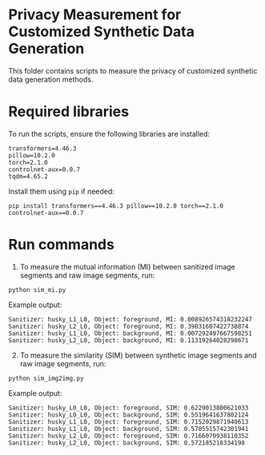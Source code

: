 # Privacy Measurement for Customized Synthetic Data Generation
This folder contains scripts to measure the privacy of customized synthetic data generation methods.

# Required libraries
To run the scripts, ensure the following libraries are installed:
```
transformers=4.46.3
pillow=10.2.0
torch=2.1.0
controlnet-aux=0.0.7
tqdm=4.65.2
```

Install them using `pip` if needed:
```
pip install transformers==4.46.3 pillow==10.2.0 torch==2.1.0 controlnet-aux==0.0.7
```

# Run commands
1. To measure the mutual information (MI) between sanitized image segments and raw image segments, run:
```
python sim_mi.py
```
Example output:
```
Sanitizer: husky_L1_L0, Object: foreground, MI: 0.008926574318232247
Sanitizer: husky_L2_L0, Object: foreground, MI: 0.39831607422738874
Sanitizer: husky_L1_L0, Object: background, MI: 0.007292497667598251
Sanitizer: husky_L2_L0, Object: background, MI: 0.11319264028298671
```
2. To measure the similarity (SIM) between synthetic image segments and raw image segments, run:
```
python sim_img2img.py
```
Example output:
```
Sanitizer: husky_L0_L0, Object: foreground, SIM: 0.6229013800621033
Sanitizer: husky_L0_L0, Object: background, SIM: 0.5519641637802124
Sanitizer: husky_L1_L0, Object: foreground, SIM: 0.7152029871940613
Sanitizer: husky_L1_L0, Object: background, SIM: 0.5705515742301941
Sanitizer: husky_L2_L0, Object: foreground, SIM: 0.7166070938110352
Sanitizer: husky_L2_L0, Object: background, SIM: 0.572185218334198
```

